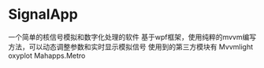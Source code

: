 # SignalApp
一个简单的核信号模拟和数字化处理的软件
基于wpf框架，使用纯粹的mvvm编写方法，可以动态调整参数和实时显示模拟信号
使用到的第三方模块有
  Mvvmlight
  oxyplot
  Mahapps.Metro
#
